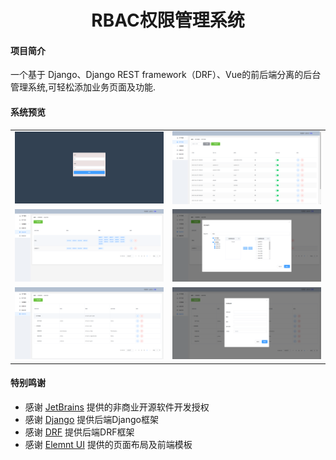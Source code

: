 <h1 style="text-align: center">RBAC权限管理系统</h1>

#### 项目简介
一个基于 Django、Django REST framework（DRF）、Vue的前后端分离的后台管理系统,可轻松添加业务页面及功能.



#### 系统预览
<table>
    <tr>
        <td><img src="https://github.com/qiumozhou/django_vue_rbac/blob/main/vue_admin/src/assets/img/1.png" border="0" /></td>
        <td><img src="https://github.com/qiumozhou/django_vue_rbac/blob/main/vue_admin/src/assets/img/2.png" border="0" /></td>
    </tr>
    <tr>
        <td><img src="https://github.com/qiumozhou/django_vue_rbac/blob/main/vue_admin/src/assets/img/3.png" border="0" /></td>
        <td><img src="https://github.com/qiumozhou/django_vue_rbac/blob/main/vue_admin/src/assets/img/4.png" border="0" /></td>
    </tr>
    <tr>
        <td><img src="https://github.com/qiumozhou/django_vue_rbac/blob/main/vue_admin/src/assets/img/5.png" border="0" /></td>
        <td><img src="https://github.com/qiumozhou/django_vue_rbac/blob/main/vue_admin/src/assets/img/6.png" border="0" /></td>
    </tr>
</table>





#### 特别鸣谢
- 感谢 [JetBrains](https://www.jetbrains.com/) 提供的非商业开源软件开发授权
- 感谢 [Django](https://github.com/django/django) 提供后端Django框架
- 感谢 [DRF](https://github.com/encode/django-rest-framework) 提供后端DRF框架
- 感谢 [Elemnt UI](https://element.eleme.cn/#/zh-CN) 提供的页面布局及前端模板
